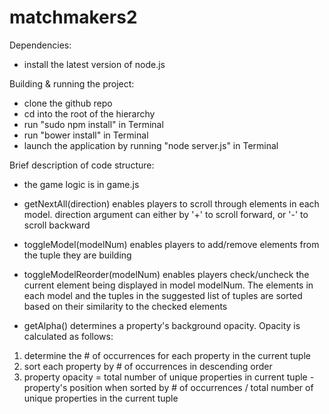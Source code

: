 # matchmakers2

Dependencies:
- install the latest version of node.js 

Building & running the project:
- clone the github repo
- cd into the root of the hierarchy
- run "sudo npm install" in Terminal
- run "bower install" in Terminal
- launch the application by running "node server.js" in Terminal 

Brief description of code structure:
- the game logic is in game.js

- getNextAll(direction) enables players to scroll through elements in each model. direction argument can either by '+' to scroll forward, or '-' to scroll backward
- toggleModel(modelNum) enables players to add/remove elements from the tuple they are building
- toggleModelReorder(modelNum) enables players check/uncheck the current element being displayed in model modelNum. The elements in each model and the tuples in the suggested list of tuples are sorted based on their similarity to the checked elements 
- getAlpha() determines a property's background opacity. Opacity is calculated as follows:
1. determine the # of occurrences for each property in the current tuple
2. sort each property by # of occurrences in descending order
3. property opacity = total number of unique properties in current tuple - property's position when sorted by # of occurrences / total number of unique properties in the current tuple
